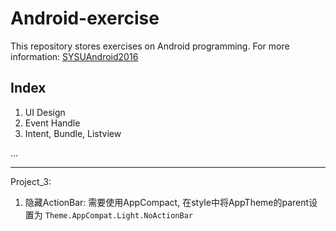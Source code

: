 # Android-exercise

This repository stores exercises on Android programming.
For more information: [SYSUAndroid2016](https://github.com/WideLee/SYSUAndroid2016)

## Index

1. UI Design
2. Event Handle
3. Intent, Bundle, Listview

...

---

Project_3:

1. 隐藏ActionBar: 需要使用AppCompact, 在style中将AppTheme的parent设置为 `Theme.AppCompat.Light.NoActionBar`
